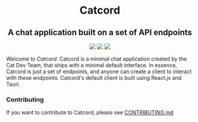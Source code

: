 <h1 align='center'>Catcord</h1>

<h2 align="center">A chat application built on a set of API endpoints</h2>

<p align="center">
    <img src="https://img.shields.io/github/workflow/status/cat-dev-group/catcord/Lint%20Test">
    <img src="https://github.com/cat-dev-group/catcord/workflows/CodeQL/badge.svg">
    <img src="https://github.com/cat-dev-group/catcord/workflows/Pytest Testing/badge.svg">
</p>

Welcome to _Catcord_. Catcord is a minimal chat application created by the Cat Dev Team, that ships with a minimal default interface. In essence, Catcord is just a set of endpoints, and anyone can create a client to interact with these endpoints. Catcord's default client is built using React.js and Tauri.


### Contributing

If you want to contribute to Catcord, please see [CONTRIBUTING.md](https://github.com/cat-dev-group/catcord/blob/main/CONTRIBUTING.md)
